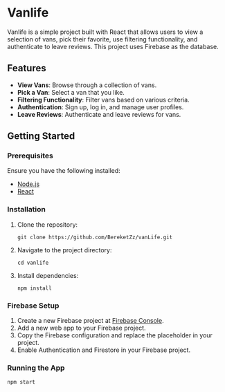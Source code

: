 <h1>Vanlife</h1>

<p>Vanlife is a simple project built with React that allows users to view a selection of vans, pick their favorite, use filtering functionality, and authenticate to leave reviews. This project uses Firebase as the database.</p>

<h2>Features</h2>
<ul>
    <li><strong>View Vans</strong>: Browse through a collection of vans.</li>
    <li><strong>Pick a Van</strong>: Select a van that you like.</li>
    <li><strong>Filtering Functionality</strong>: Filter vans based on various criteria.</li>
    <li><strong>Authentication</strong>: Sign up, log in, and manage user profiles.</li>
    <li><strong>Leave Reviews</strong>: Authenticate and leave reviews for vans.</li>
</ul>

<h2>Getting Started</h2>

<h3>Prerequisites</h3>
<p>Ensure you have the following installed:</p>
<ul>
    <li><a href="https://nodejs.org/">Node.js</a></li>
    <li><a href="https://reactjs.org/docs/getting-started.html">React</a></li>
</ul>

<h3>Installation</h3>
<ol>
    <li>Clone the repository:
        <pre><code>git clone https://github.com/BereketZz/vanLife.git</code></pre>
    </li>
    <li>Navigate to the project directory:
        <pre><code>cd vanlife</code></pre>
    </li>
    <li>Install dependencies:
        <pre><code>npm install</code></pre>
    </li>
</ol>

<h3>Firebase Setup</h3>
<ol>
    <li>Create a new Firebase project at <a href="https://firebase.google.com/">Firebase Console</a>.</li>
    <li>Add a new web app to your Firebase project.</li>
    <li>Copy the Firebase configuration and replace the placeholder in your project.</li>
    <li>Enable Authentication and Firestore in your Firebase project.</li>
</ol>

<h3>Running the App</h3>
<pre><code>npm start</code></pre>
